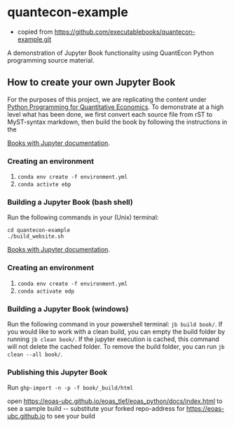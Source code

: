 # quantecon-example

- copied from https://github.com/executablebooks/quantecon-example.git


A demonstration of Jupyter Book functionality using QuantEcon Python
programming source material.

## How to create your own Jupyter Book

For the purposes of this project, we are replicating the content under [Python
Programming for Quantitative Economics](https://python-programming.quantecon.org). To demonstrate at a high
level what has been done, we first convert each source file from rST to
MyST-syntax markdown, then build the book by following the instructions in the

[Books with Jupyter documentation](https://beta.jupyterbook.org/intro.html). 


### Creating an environment

1. `conda env create -f environment.yml`
2.  `conda activte ebp`

### Building a Jupyter Book (bash shell)

Run the following commands in your (Unix) terminal: 

```
cd quantecon-example
./build_website.sh
```

[Books with Jupyter documentation](https://beta.jupyterbook.org/intro.html).

### Creating an environment


1. `conda env create -f environment.yml`
2.  `conda activate edp`


### Building a Jupyter Book  (windows)

Run the following command in your powershell terminal: `jb build book/`.
If you would like to work with a clean build, you can empty the build folder by running `jb clean book/`. If the jupyter execution is cached, this command will not delete the cached folder. To remove the build folder, you can run `jb clean --all book/`.


### Publishing this Jupyter Book

Run `ghp-import -n -p -f book/_build/html`

open https://eoas-ubc.github.io/eoas_tlef/eoas_python/docs/index.html
to see a sample build -- substitute your forked repo-address for
https://eoas-ubc.github.io  to see your build


